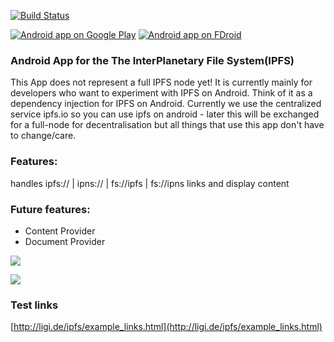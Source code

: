 [![Build Status](https://snap-ci.com/ligi/IPFSDroid/branch/master/build_image)](https://snap-ci.com/ligi/IPFSDroid/branch/master)

[![Android app on Google Play](http://ligi.de/img/play_badge.png)](https://play.google.com/store/apps/details?id=org.ligi.ipfsdroid)
[![Android app on FDroid](http://ligi.de/img/fdroid_badge.png)](https://f-droid.org/repository/browse/?fdid=org.ligi.ipfsdroid)

### Android App for the The InterPlanetary File System(IPFS)

This App does not represent a full IPFS node yet! It is currently mainly for developers who want to experiment with IPFS on Android. Think of it as a dependency injection for IPFS on Android. Currently we use the centralized service ipfs.io so you can use ipfs on android - later this will be exchanged for a full-node for decentralisation but all things that use this app don't have to change/care.

### Features:

handles ipfs:// | ipns:// | fs://ipfs | fs://ipns links and display content

### Future features:

* Content Provider
* Document Provider

![](https://raw.githubusercontent.com/ligi/IPFSDroid/master/assets/screenshots/browser.png)

![](https://raw.githubusercontent.com/ligi/IPFSDroid/master/assets/screenshots/browse_ipns.png)



### Test links

[http://ligi.de/ipfs/example_links.html](http://ligi.de/ipfs/example_links.html)
